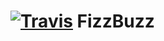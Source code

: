 [![Travis](https://secure.travis-ci.org/alexflores/FizzBuzz.png)](http://travis-ci.org/alexflores/FizzBuzz)
FizzBuzz
========

